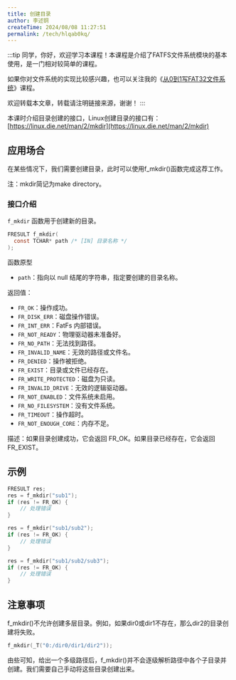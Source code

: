 ```yaml
---
title: 创建目录
author: 李述铜
createTime: 2024/08/08 11:27:51
permalink: /tech/hlqab0kq/
---
```

:::tip
同学，你好，欢迎学习本课程！本课程是介绍了FATFS文件系统模块的基本使用，是一门相对较简单的课程。

如果你对文件系统的实现比较感兴趣，也可以关注我的《[从0到1写FAT32文件系统](https://wuptg.xetlk.com/s/VeHie)》课程。

欢迎转载本文章，转载请注明链接来源，谢谢！
:::

本课时介绍目录创建的接口，Linux创建目录的接口有：
[https://linux.die.net/man/2/mkdir](https://linux.die.net/man/2/mkdir)

## 应用场合
在某些情况下，我们需要创建目录，此时可以使用f_mkdir()函数完成这荐工作。

注：mkdir简记为make directory。

### 接口介绍
`f_mkdir` 函数用于创建新的目录。

```c
FRESULT f_mkdir(
  const TCHAR* path /* [IN] 目录名称 */
);
```
函数原型

- `path`：指向以 null 结尾的字符串，指定要创建的目录名称。

返回值：

- `FR_OK`：操作成功。
- `FR_DISK_ERR`：磁盘操作错误。
- `FR_INT_ERR`：FatFs 内部错误。
- `FR_NOT_READY`：物理驱动器未准备好。
- `FR_NO_PATH`：无法找到路径。
- `FR_INVALID_NAME`：无效的路径或文件名。
- `FR_DENIED`：操作被拒绝。
- `FR_EXIST`：目录或文件已经存在。
- `FR_WRITE_PROTECTED`：磁盘为只读。
- `FR_INVALID_DRIVE`：无效的逻辑驱动器。
- `FR_NOT_ENABLED`：文件系统未启用。
- `FR_NO_FILESYSTEM`：没有文件系统。
- `FR_TIMEOUT`：操作超时。
- `FR_NOT_ENOUGH_CORE`：内存不足。

描述：如果目录创建成功，它会返回 FR_OK。如果目录已经存在，它会返回 FR_EXIST。

## 示例
```c
FRESULT res;
res = f_mkdir("sub1");
if (res != FR_OK) {
    // 处理错误
}

res = f_mkdir("sub1/sub2");
if (res != FR_OK) {
    // 处理错误
}

res = f_mkdir("sub1/sub2/sub3");
if (res != FR_OK) {
    // 处理错误
}
```
## 注意事项
f_mkdir()不允许创建多层目录。例如，如果dir0或dir1不存在，那么dir2的目录创建将失败。
```c
f_mkdir(_T("0:/dir0/dir1/dir2"));
```
由些可知，给出一个多级路径后，f_mkdir()并不会逐级解析路径中各个子目录并创建。我们需要自己手动将这些目录创建出来。


